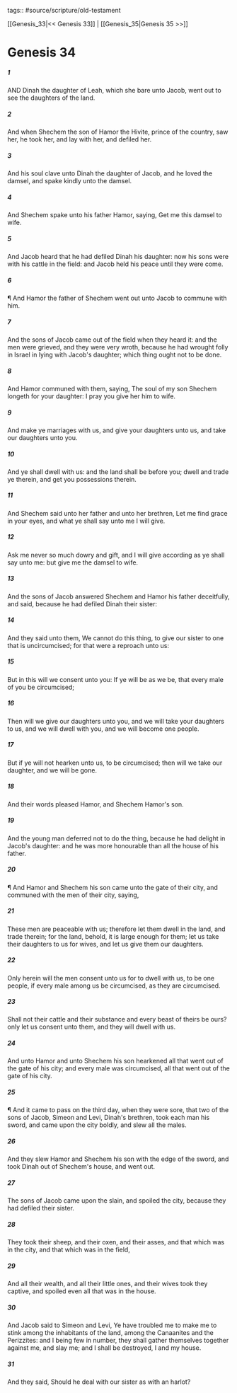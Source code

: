 tags:: #source/scripture/old-testament

[[Genesis_33|<< Genesis 33]] | [[Genesis_35|Genesis 35 >>]]

# Genesis 34

##### 1

AND Dinah the daughter of Leah, which she bare unto Jacob, went out to see the daughters of the land.

##### 2

And when Shechem the son of Hamor the Hivite, prince of the country, saw her, he took her, and lay with her, and defiled her.

##### 3

And his soul clave unto Dinah the daughter of Jacob, and he loved the damsel, and spake kindly unto the damsel.

##### 4

And Shechem spake unto his father Hamor, saying, Get me this damsel to wife.

##### 5

And Jacob heard that he had defiled Dinah his daughter: now his sons were with his cattle in the field: and Jacob held his peace until they were come.

##### 6

¶ And Hamor the father of Shechem went out unto Jacob to commune with him.

##### 7

And the sons of Jacob came out of the field when they heard it: and the men were grieved, and they were very wroth, because he had wrought folly in Israel in lying with Jacob's daughter; which thing ought not to be done.

##### 8

And Hamor communed with them, saying, The soul of my son Shechem longeth for your daughter: I pray you give her him to wife.

##### 9

And make ye marriages with us, and give your daughters unto us, and take our daughters unto you.

##### 10

And ye shall dwell with us: and the land shall be before you; dwell and trade ye therein, and get you possessions therein.

##### 11

And Shechem said unto her father and unto her brethren, Let me find grace in your eyes, and what ye shall say unto me I will give.

##### 12

Ask me never so much dowry and gift, and I will give according as ye shall say unto me: but give me the damsel to wife.

##### 13

And the sons of Jacob answered Shechem and Hamor his father deceitfully, and said, because he had defiled Dinah their sister:

##### 14

And they said unto them, We cannot do this thing, to give our sister to one that is uncircumcised; for that were a reproach unto us:

##### 15

But in this will we consent unto you: If ye will be as we be, that every male of you be circumcised;

##### 16

Then will we give our daughters unto you, and we will take your daughters to us, and we will dwell with you, and we will become one people.

##### 17

But if ye will not hearken unto us, to be circumcised; then will we take our daughter, and we will be gone.

##### 18

And their words pleased Hamor, and Shechem Hamor's son.

##### 19

And the young man deferred not to do the thing, because he had delight in Jacob's daughter: and he was more honourable than all the house of his father.

##### 20

¶ And Hamor and Shechem his son came unto the gate of their city, and communed with the men of their city, saying,

##### 21

These men are peaceable with us; therefore let them dwell in the land, and trade therein; for the land, behold, it is large enough for them; let us take their daughters to us for wives, and let us give them our daughters.

##### 22

Only herein will the men consent unto us for to dwell with us, to be one people, if every male among us be circumcised, as they are circumcised.

##### 23

Shall not their cattle and their substance and every beast of theirs be ours? only let us consent unto them, and they will dwell with us.

##### 24

And unto Hamor and unto Shechem his son hearkened all that went out of the gate of his city; and every male was circumcised, all that went out of the gate of his city.

##### 25

¶ And it came to pass on the third day, when they were sore, that two of the sons of Jacob, Simeon and Levi, Dinah's brethren, took each man his sword, and came upon the city boldly, and slew all the males.

##### 26

And they slew Hamor and Shechem his son with the edge of the sword, and took Dinah out of Shechem's house, and went out.

##### 27

The sons of Jacob came upon the slain, and spoiled the city, because they had defiled their sister.

##### 28

They took their sheep, and their oxen, and their asses, and that which was in the city, and that which was in the field,

##### 29

And all their wealth, and all their little ones, and their wives took they captive, and spoiled even all that was in the house.

##### 30

And Jacob said to Simeon and Levi, Ye have troubled me to make me to stink among the inhabitants of the land, among the Canaanites and the Perizzites: and I being few in number, they shall gather themselves together against me, and slay me; and I shall be destroyed, I and my house.

##### 31

And they said, Should he deal with our sister as with an harlot?

